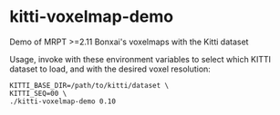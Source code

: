# kitti-voxelmap-demo
Demo of MRPT >=2.11 Bonxai's voxelmaps with the Kitti dataset

Usage, invoke with these environment variables to select which KITTI dataset
to load, and with the desired voxel resolution:

    KITTI_BASE_DIR=/path/to/kitti/dataset \
    KITTI_SEQ=00 \
    ./kitti-voxelmap-demo 0.10

